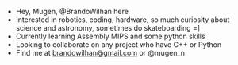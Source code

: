 - Hey, Mugen, @BrandoWilhan here
- Interested in robotics, coding, hardware, so much curiosity about science and astronomy, sometimes do skateboarding =]
- Currently learning Assembly MIPS and some python skills
- Looking to collaborate on any project who have C++ or Python
- Find me at brandowilhan@gmail.com or @mugen_n

<!---
BrandoWilhan/BrandoWilhan is a ✨ special ✨ repository because its `README.md` (this file) appears on your GitHub profile.
You can click the Preview link to take a look at your changes.
--->

